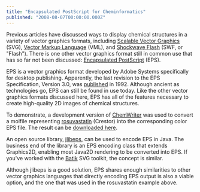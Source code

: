 ```yaml
---
title: "Encapsulated PostScript for Cheminformatics"
published: "2008-08-07T00:00:00.000Z"
---
```


Previous articles have discussed ways to display chemical structures in a variety of vector graphics formats, including [Scalable Vector Graphics](/articles/2006/09/09/generating-and-serving-2-d-molecular-svgs) (SVG), [Vector Markup Language](/articles/2008/07/22/vector-markup-language-for-cheminformatics) (VML), and [Shockwave Flash](/articles/2008/06/10/adobe-flash-for-cheminformatics-fast-scalable-and-attractive-2d-depiction-of-chemical-structures-with-vector-graphics) (SWF, or "Flash"). There is one other vector graphics format still in common use that has so far not been discussed: [Encapsulated PostScript](http://en.wikipedia.org/wiki/Encapsulated_PostScript) (EPS).

EPS is a vector graphics format developed by Adobe Systems specifically for desktop publishing. Apparently, the last revision to the EPS Specification, Version 3.0, was [published](http://partners.adobe.com/public/developer/en/ps/5002.EPSF_Spec.pdf) in 1992. Although ancient as technologies go, EPS can still be found in use today. Like the other vector graphics formats discussed here, EPS has all of the features necessary to create high-quality 2D images of chemical structures.

To demonstrate, a development version of [ChemWriter](http://metamolecular.com/chemwriter) was used to convert a molfile representing [rosuvastatin](http://chempedia.com/monographs/rosuvastatin) (Crestor) into the corresponding color EPS file. The result can be [downloaded here](/images/posts/20080807/rosuvistatin.eps).

An open source library, [jlibeps](http://jlibeps.sourceforge.net/), can be used to encode EPS in Java. The business end of the library is an EPS encoding class that extends Graphics2D, enabling most Java2D rendering to be converted into EPS. If you've worked with the [Batik](http://xmlgraphics.apache.org/batik/) SVG toolkit, the concept is similar.

Although jlibeps is a good solution, EPS shares enough similarities to other vector graphics languages that directly encoding EPS output is also a viable option, and the one that was used in the rosuvastatin example above.
